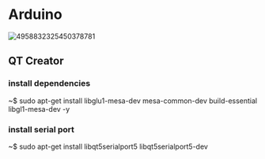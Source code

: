 # Arduino

![4958832325450378781](https://github.com/user-attachments/assets/ec681595-1239-4a80-9ffa-1235148f4539)

<!-- ![circuit design Swanky Kieran-Densor - Tinkercad](https://github.com/user-attachments/assets/1c1271c0-b7fd-4c3f-b194-225c2a333d93) -->


## QT Creator

### install dependencies

~$ sudo apt-get install libglu1-mesa-dev mesa-common-dev build-essential libgl1-mesa-dev -y 


### install serial port

~$ sudo apt-get install libqt5serialport5 libqt5serialport5-dev